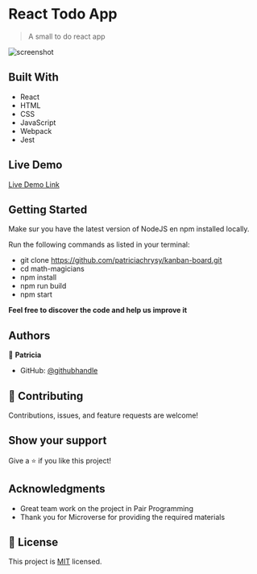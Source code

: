 # React Todo App

> A small to do react app

![screenshot](./screenshot-1.png)


## Built With

- React
- HTML
- CSS
- JavaScript
- Webpack
- Jest

## Live Demo

[Live Demo Link]()


## Getting Started

Make sur you have the latest version of NodeJS en npm installed locally.

Run the following commands as listed in your terminal:
- git clone https://github.com/patriciachrysy/kanban-board.git
- cd math-magicians
- npm install
- npm run build
- npm start


**Feel free to discover the code and help us improve it**


## Authors

👤 **Patricia**

- GitHub: [@githubhandle](https://github.compatriciachrysy)
  

## 🤝 Contributing

Contributions, issues, and feature requests are welcome!


## Show your support

Give a ⭐️ if you like this project!

## Acknowledgments

- Great team work on the project in Pair Programming
- Thank you for Microverse for providing the required materials

## 📝 License

This project is [MIT](./MIT.md) licensed.
